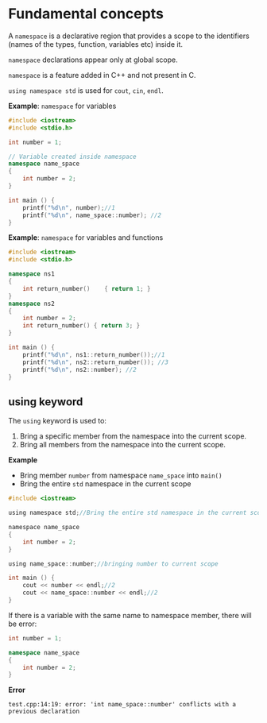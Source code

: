 # Fundamental concepts

A ``namespace`` is a declarative region that provides a scope to the identifiers (names of the types, function, variables etc) inside it.

``namespace`` declarations appear only at global scope.

``namespace`` is a feature added in C++ and not present in C.

``using namespace std`` is used for ``cout``, ``cin``, ``endl``.

**Example**: ``namespace`` for variables

```cpp
#include <iostream>
#include <stdio.h>

int number = 1;

// Variable created inside namespace
namespace name_space
{
    int number = 2;
}

int main () {
    printf("%d\n", number);//1
    printf("%d\n", name_space::number); //2
}
```

**Example**: ``namespace`` for variables and functions

```cpp
#include <iostream>
#include <stdio.h>

namespace ns1
{
    int return_number()    { return 1; }
}
namespace ns2 
{
    int number = 2;
    int return_number() { return 3; }
}

int main () {
    printf("%d\n", ns1::return_number());//1
    printf("%d\n", ns2::return_number()); //3
    printf("%d\n", ns2::number); //2
}
```

## using keyword

The ``using`` keyword is used to:
1. Bring a specific member from the namespace into the current scope.
2. Bring all members from the namespace into the current scope.

**Example**

* Bring member ``number`` from namespace ``name_space`` into ``main()``
* Bring the entire ``std`` namespace in the current scope

```c
#include <iostream>

using namespace std;//Bring the entire std namespace in the current scope

namespace name_space
{
    int number = 2;
}

using name_space::number;//bringing number to current scope

int main () {
    cout << number << endl;//2
    cout << name_space::number << endl;//2
}
```

If there is a variable with the same name to namespace member, there will be error:

```cpp
int number = 1;

namespace name_space
{
    int number = 2;
}
```

**Error**

```
test.cpp:14:19: error: 'int name_space::number' conflicts with a previous declaration
```
